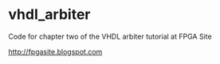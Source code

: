 # vhdl_arbiter

Code for chapter two of the VHDL arbiter tutorial at FPGA Site

http://fpgasite.blogspot.com
